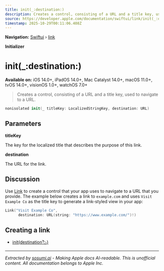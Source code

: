 ```yaml
---
title: init(_:destination:)
description: Creates a control, consisting of a URL and a title key, used to navigate to a URL.
source: https://developer.apple.com/documentation/swiftui/link/init(_:destination:)
timestamp: 2025-10-29T00:11:06.408Z
---
```


**Navigation:** [Swiftui](/documentation/swiftui) › [link](/documentation/swiftui/link)

**Initializer**

# init(_:destination:)

**Available on:** iOS 14.0+, iPadOS 14.0+, Mac Catalyst 14.0+, macOS 11.0+, tvOS 14.0+, visionOS 1.0+, watchOS 7.0+

> Creates a control, consisting of a URL and a title key, used to navigate to a URL.

```swift
nonisolated init(_ titleKey: LocalizedStringKey, destination: URL)
```

## Parameters

**titleKey**

The key for the localized title that describes the purpose of this link.



**destination**

The URL for the link.



## Discussion

Use [Link](/documentation/swiftui/link) to create a control that your app uses to navigate to a URL that you provide. The example below creates a link to `example.com` and uses `Visit Example Co` as the title key to generate a link-styled view in your app:

```swift
Link("Visit Example Co",
      destination: URL(string: "https://www.example.com/")!)
```

## Creating a link

- [init(destination:label:)](/documentation/swiftui/link/init(destination:label:))

---

*Extracted by [sosumi.ai](https://sosumi.ai) - Making Apple docs AI-readable.*
*This is unofficial content. All documentation belongs to Apple Inc.*

